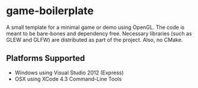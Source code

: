 game-boilerplate
=============

A small template for a minimal game or demo using OpenGL. The code is meant to be bare-bones and dependency free. Necessary libraries (such as GLEW and GLFW) are distributed as part of the project. Also, no CMake.


Platforms Supported
-------------------
* Windows using Visual Studio 2012 (Express)
* OSX using XCode 4.3 Command-Line Tools
